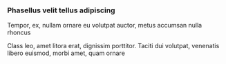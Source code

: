### Phasellus velit tellus adipiscing

Tempor, ex, nullam ornare eu volutpat auctor, metus accumsan nulla rhoncus

Class leo, amet litora erat, dignissim porttitor. Taciti dui volutpat, venenatis libero euismod, morbi amet, quam ornare


